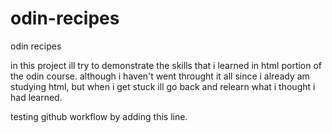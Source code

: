 # odin-recipes
odin recipes

in this project ill try to demonstrate the skills that i learned in html portion of the odin course. although i haven't went throught it all
since i already am studying html, but when i get stuck ill go back and relearn what i thought i had learned.

testing github workflow by adding this line.